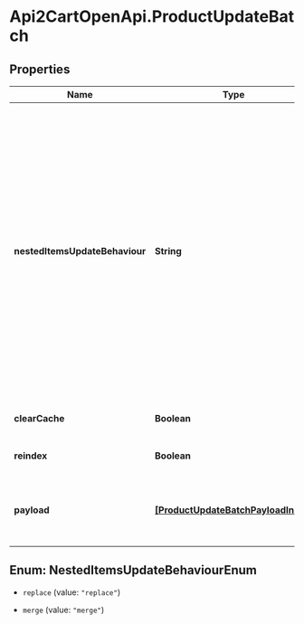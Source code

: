 # Api2CartOpenApi.ProductUpdateBatch

## Properties

Name | Type | Description | Notes
------------ | ------------- | ------------- | -------------
**nestedItemsUpdateBehaviour** | **String** |  Determines how updates to nested items should be handled.&lt;hr&gt;&lt;div style&#x3D;\&quot;font-style:normal\&quot;&gt;  Values description:  &lt;div style&#x3D;\&quot;margin-left: 2%; padding-top: 2%\&quot;&gt;    &lt;div style&#x3D;\&quot;font-size:85%\&quot;&gt;      &lt;b&gt;  replace&lt;/b&gt;: This option indicates that the nested items should be completely replaced with the new data provided. &lt;/br&gt;      &lt;b&gt;  merge&lt;/b&gt;: With this option, updates to nested items are merged with the existing data. &lt;/br&gt;    &lt;/div&gt;  &lt;/div&gt;&lt;/div&gt; | [optional] [default to &#39;replace&#39;]
**clearCache** | **Boolean** |  | [optional] [default to false]
**reindex** | **Boolean** |  | [optional] [default to false]
**payload** | [**[ProductUpdateBatchPayloadInner]**](ProductUpdateBatchPayloadInner.md) | Contains an array of product objects. The list of properties may vary depending on the specific platform. | 



## Enum: NestedItemsUpdateBehaviourEnum


* `replace` (value: `"replace"`)

* `merge` (value: `"merge"`)




